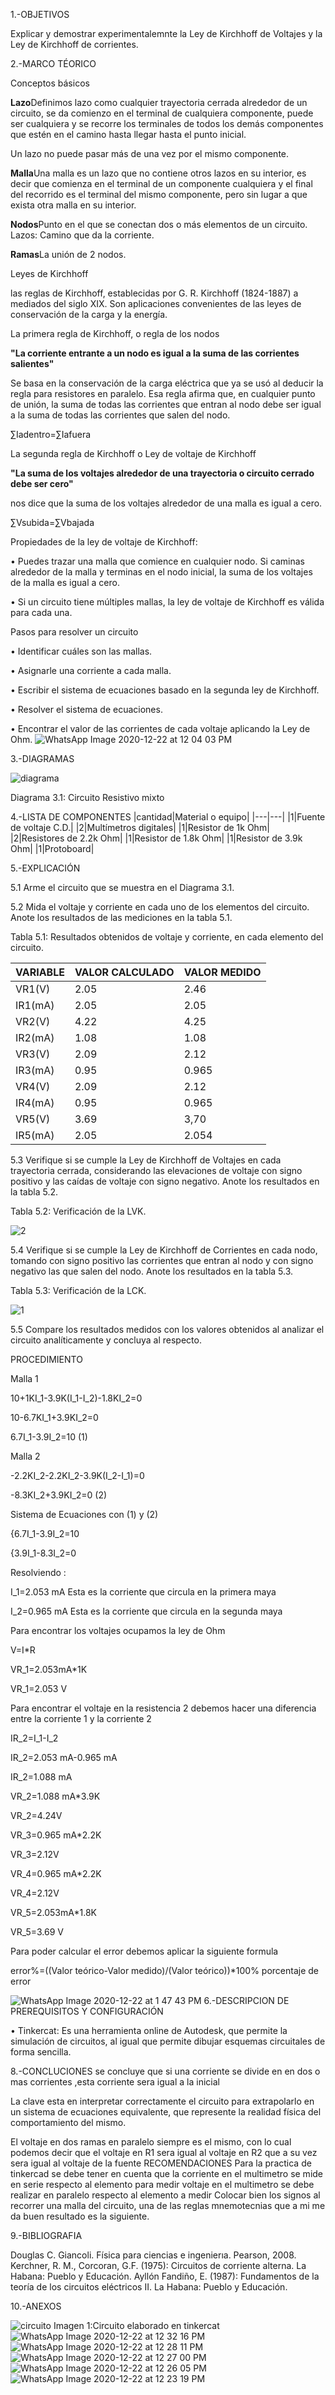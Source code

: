 1.-OBJETIVOS

Explicar y demostrar experimentalemnte la Ley de Kirchhoff de Voltajes y la Ley de Kirchhoff de corrientes.

2.-MARCO TÉORICO

Conceptos básicos

**Lazo**Definimos lazo como cualquier trayectoria cerrada alrededor de un circuito, se da comienzo en el terminal de cualquiera componente, puede ser cualquiera y se recorre los terminales de todos los demás componentes que estén en el camino hasta llegar hasta el punto inicial.

Un lazo no puede pasar más de una vez por el mismo componente.

**Malla**Una malla es un lazo que no contiene otros lazos en su interior, es decir que comienza en el terminal de un componente cualquiera y el final del recorrido es el terminal del mismo componente, pero sin lugar a que exista otra malla en su interior.

**Nodos**Punto en el que se conectan dos o más elementos de un circuito. Lazos: Camino que da la corriente.

**Ramas**La unión de 2 nodos.

Leyes de Kirchhoff

las reglas de Kirchhoff, establecidas por G. R. Kirchhoff (1824-1887) a mediados del siglo XIX. Son aplicaciones convenientes de las leyes de conservación de la carga y la energía.

La primera regla de Kirchhoff, o regla de los nodos

**"La corriente entrante a un nodo es igual a la suma de las corrientes salientes"**

Se basa en la conservación de la carga eléctrica que ya se usó al deducir la regla para resistores en paralelo. Esa regla afirma que, en cualquier punto de unión, la suma de todas las corrientes que entran al nodo debe ser igual a la suma de todas las corrientes que salen del nodo.

∑Iadentro=∑Iafuera

La segunda regla de Kirchhoff o Ley de voltaje de Kirchhoff 

**"La suma de los voltajes alrededor de una trayectoria o circuito cerrado debe ser cero"**

nos dice que la suma de los voltajes alrededor de una malla es igual a cero.

∑Vsubida=∑Vbajada

Propiedades de la ley de voltaje de Kirchhoff:

   • Puedes trazar una malla que comience en cualquier nodo. Si caminas alrededor de la      malla y terminas en el nodo inicial, la suma de los voltajes de la malla es igual a      cero.

  •	Si un circuito tiene múltiples mallas, la ley de voltaje de Kirchhoff es válida para     cada una.

Pasos para resolver un circuito

•	Identificar cuáles son las mallas.

•	Asignarle una corriente a cada malla.

•	Escribir el sistema de ecuaciones basado en la segunda ley de Kirchhoff.

•	Resolver el sistema de ecuaciones.

•	Encontrar el valor de las corrientes de cada voltaje aplicando la Ley de Ohm.
![WhatsApp Image 2020-12-22 at 12 04 03 PM](https://user-images.githubusercontent.com/76057459/102918250-9274c580-4454-11eb-908c-4d063822225d.jpeg)

3.-DIAGRAMAS

![diagrama](https://user-images.githubusercontent.com/76057459/102248205-ed477380-3ece-11eb-9a08-bca356ad8b4e.PNG)

Diagrama 3.1: Circuito Resistivo mixto

4.-LISTA DE COMPONENTES
|cantidad|Material o equipo|
|---|---|
|1|Fuente de voltaje C.D.|
|2|Multímetros digitales|
|1|Resistor de 1k Ohm|
|2|Resistores de 2.2k Ohm|
|1|Resistor de 1.8k Ohm|
|1|Resistor de 3.9k Ohm|
|1|Protoboard|

5.-EXPLICACIÓN

5.1 Arme el circuito que se muestra en el Diagrama 3.1.

5.2 Mida el voltaje y corriente en cada uno de los elementos del circuito. Anote los resultados de las mediciones en la tabla 5.1.

Tabla 5.1: Resultados obtenidos de voltaje y corriente, en cada elemento del circuito.

|VARIABLE|VALOR CALCULADO| VALOR MEDIDO|
|---|---|---|
|VR1(V)| 2.05|2.46|
|IR1(mA)| 2.05|2.05|
|VR2(V)|4.22|4.25|
|IR2(mA)|1.08|1.08|
|VR3(V)|2.09|2.12|
|IR3(mA)|0.95|0.965|
|VR4(V)|2.09|2.12|
|IR4(mA)|0.95|0.965|
|VR5(V)|3.69|3,70|
|IR5(mA)|2.05|2.054|

5.3 Verifique si se cumple la Ley de Kirchhoff de Voltajes en cada trayectoria cerrada, considerando las elevaciones de voltaje con signo positivo y las caídas de voltaje con signo negativo. Anote los resultados en la tabla 5.2.

Tabla 5.2: Verificación de la LVK.
                           
![2](https://user-images.githubusercontent.com/76057459/102257394-aeb7b600-3eda-11eb-8678-af68068f7dd9.png)

5.4 Verifique si se cumple la Ley de Kirchhoff de Corrientes en cada nodo, tomando con signo positivo las corrientes que entran al nodo y con signo negativo las que salen del nodo. Anote los resultados en la tabla 5.3.

Tabla 5.3: Verificación de la LCK.

![1](https://user-images.githubusercontent.com/76057459/102257412-b4150080-3eda-11eb-895c-c001426483ff.png)

5.5 Compare los resultados medidos con los valores obtenidos al analizar el circuito analíticamente y concluya al respecto.

PROCEDIMIENTO

Malla 1

10+1KI_1-3.9K(I_1-I_2)-1.8KI_2=0

10-6.7KI_1+3.9KI_2=0

6.7I_1-3.9I_2=10 (1)

Malla 2

-2.2KI_2-2.2KI_2-3.9K(I_2-I_1)=0

-8.3KI_2+3.9KI_2=0 (2)

Sistema de Ecuaciones con (1) y (2)

{6.7I_1-3.9I_2=10

{3.9I_1-8.3I_2=0

Resolviendo :

I_1=2.053 mA Esta es la corriente que circula en la primera maya

I_2=0.965 mA Esta es la corriente que circula en la segunda maya

Para encontrar los voltajes ocupamos la ley de Ohm

V=I*R

VR_1=2.053mA*1K

VR_1=2.053 V

Para encontrar el voltaje en la resistencia 2 debemos hacer una diferencia entre la corriente 1 y la corriente 2

IR_2=I_1-I_2

IR_2=2.053 mA-0.965 mA

IR_2=1.088 mA

VR_2=1.088 mA*3.9K

VR_2=4.24V

VR_3=0.965 mA*2.2K

VR_3=2.12V

VR_4=0.965 mA*2.2K

VR_4=2.12V

VR_5=2.053mA*1.8K

VR_5=3.69 V

Para poder calcular el error debemos aplicar la siguiente formula

error%=((Valor teórico-Valor medido)/(Valor teórico))*100%
porcentaje de error

![WhatsApp Image 2020-12-22 at 1 47 43 PM](https://user-images.githubusercontent.com/76057459/102922676-69583300-445c-11eb-983d-bcd986a39351.jpeg)
6.-DESCRIPCION DE PREREQUISITOS Y CONFIGURACIÓN

•	Tinkercat: Es una herramienta online de Autodesk, que permite la simulación de circuitos, al igual que permite dibujar esquemas circuitales de forma sencilla.

8.-CONCLUCIONES
se concluye que si una corriente  se divide  en  en dos o mas corrientes ,esta corriente sera igual a la inicial

La clave esta en interpretar correctamente el circuito para extrapolarlo en un sistema de ecuaciones equivalente, que represente la realidad física del comportamiento del mismo.

El voltaje en dos ramas en paralelo siempre es el mismo, con lo cual podemos decir que el voltaje en R1 sera igual al voltaje en R2 que a su vez sera igual al voltaje de la fuente
RECOMENDACIONES
Para la practica de tinkercad se debe tener en cuenta que la corriente en el multimetro se mide en serie  respecto al elemento
para medir voltaje en el multimetro se debe realizar en paralelo respecto al elemento a medir
Colocar bien los signos al recorrer una malla del circuito, una de las reglas mnemotecnias que a mi me da buen resultado es la siguiente.

9.-BIBLIOGRAFIA

Douglas C. Giancoli. Física para ciencias e ingenierıa. Pearson, 2008.
Kerchner, R. M., Corcoran, G.F. (1975): Circuitos de corriente alterna. La Habana: Pueblo y Educación.
Ayllón Fandiño, E. (1987): Fundamentos de la teoría de los circuitos eléctricos II. La Habana: Pueblo y Educación.

10.-ANEXOS

![circuito](https://user-images.githubusercontent.com/76057459/102247810-701bfe80-3ece-11eb-80a9-50a662b43d18.jpg)
Imagen 1:Circuito elaborado en tinkercat
![WhatsApp Image 2020-12-22 at 12 32 16 PM](https://user-images.githubusercontent.com/76057459/102918170-72450680-4454-11eb-8cc1-d1c79ea46138.jpeg)
![WhatsApp Image 2020-12-22 at 12 28 11 PM](https://user-images.githubusercontent.com/76057459/102918190-7a9d4180-4454-11eb-982e-fdf07dc9c1b6.jpeg)
![WhatsApp Image 2020-12-22 at 12 27 00 PM](https://user-images.githubusercontent.com/76057459/102918218-82f57c80-4454-11eb-8b81-b2c7cd3fb2ff.jpeg)
![WhatsApp Image 2020-12-22 at 12 26 05 PM](https://user-images.githubusercontent.com/76057459/102918231-8852c700-4454-11eb-8d2d-f43e1f64640e.jpeg)
![WhatsApp Image 2020-12-22 at 12 23 19 PM](https://user-images.githubusercontent.com/76057459/102918242-8e48a800-4454-11eb-97a3-89b5f076b744.jpeg)
